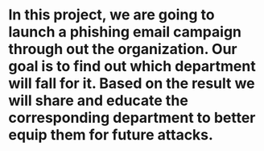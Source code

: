 # In this project, we are going to launch a phishing email campaign through out the organization. Our goal is to find out which department will fall for it. Based on the result we will share and educate the corresponding department to better equip them for future attacks.

